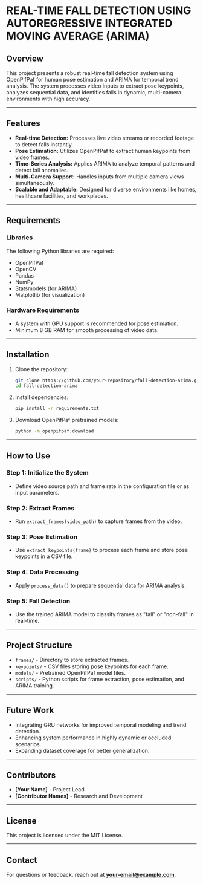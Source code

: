 
# REAL-TIME FALL DETECTION USING AUTOREGRESSIVE INTEGRATED MOVING AVERAGE (ARIMA)

## Overview  
This project presents a robust real-time fall detection system using OpenPifPaf for human pose estimation and ARIMA for temporal trend analysis. The system processes video inputs to extract pose keypoints, analyzes sequential data, and identifies falls in dynamic, multi-camera environments with high accuracy.  

---

## Features  
- **Real-time Detection:** Processes live video streams or recorded footage to detect falls instantly.  
- **Pose Estimation:** Utilizes OpenPifPaf to extract human keypoints from video frames.  
- **Time-Series Analysis:** Applies ARIMA to analyze temporal patterns and detect fall anomalies.  
- **Multi-Camera Support:** Handles inputs from multiple camera views simultaneously.  
- **Scalable and Adaptable:** Designed for diverse environments like homes, healthcare facilities, and workplaces.  

---

## Requirements  
### Libraries  
The following Python libraries are required:  
- OpenPifPaf  
- OpenCV  
- Pandas  
- NumPy  
- Statsmodels (for ARIMA)  
- Matplotlib (for visualization)  

### Hardware Requirements  
- A system with GPU support is recommended for pose estimation.  
- Minimum 8 GB RAM for smooth processing of video data.  

---

## Installation  
1. Clone the repository:  
   ```bash
   git clone https://github.com/your-repository/fall-detection-arima.git
   cd fall-detection-arima
   ```  
2. Install dependencies:  
   ```bash
   pip install -r requirements.txt
   ```  
3. Download OpenPifPaf pretrained models:  
   ```bash
   python -m openpifpaf.download
   ```  

---

## How to Use  
### Step 1: Initialize the System  
- Define video source path and frame rate in the configuration file or as input parameters.  

### Step 2: Extract Frames  
- Run `extract_frames(video_path)` to capture frames from the video.  

### Step 3: Pose Estimation  
- Use `extract_keypoints(frame)` to process each frame and store pose keypoints in a CSV file.  

### Step 4: Data Processing  
- Apply `process_data()` to prepare sequential data for ARIMA analysis.  

### Step 5: Fall Detection  
- Use the trained ARIMA model to classify frames as "fall" or "non-fall" in real-time.  

---

## Project Structure  
- `frames/` - Directory to store extracted frames.  
- `keypoints/` - CSV files storing pose keypoints for each frame.  
- `models/` - Pretrained OpenPifPaf model files.  
- `scripts/` - Python scripts for frame extraction, pose estimation, and ARIMA training.  

---

## Future Work  
- Integrating GRU networks for improved temporal modeling and trend detection.  
- Enhancing system performance in highly dynamic or occluded scenarios.  
- Expanding dataset coverage for better generalization.  

---

## Contributors  
- **[Your Name]** - Project Lead  
- **[Contributor Names]** - Research and Development  

---

## License  
This project is licensed under the MIT License.  

---

## Contact  
For questions or feedback, reach out at **your-email@example.com**.  
